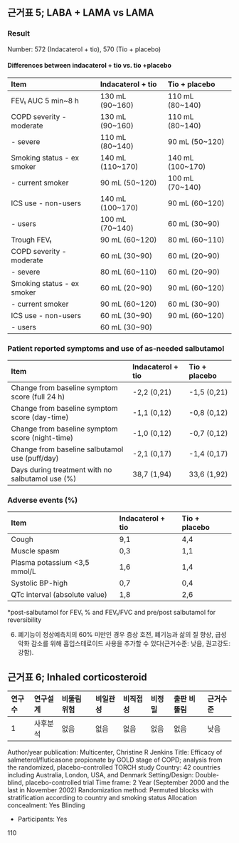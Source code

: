 ## 근거표 5; LABA + LAMA vs LAMA

### Result
Number: 572 (Indacaterol + tio), 570 (Tio + placebo)

#### Differences between indacaterol + tio vs. tio +placebo
| Item                              | Indacaterol + tio    | Tio + placebo        |
| :-------------------------------- | :------------------- | :------------------- |
| FEV₁ AUC 5 min~8 h                | 130 mL (90~160)      | 110 mL (80~140)      |
| COPD severity - moderate          | 130 mL (90~160)      | 110 mL (80~140)      |
|             - severe              | 110 mL (80~140)      | 90 mL (50~120)       |
| Smoking status - ex smoker        | 140 mL (110~170)     | 140 mL (100~170)     |
|                 - current smoker  | 90 mL (50~120)       | 100 mL (70~140)      |
| ICS use - non-users               | 140 mL (100~170)     | 90 mL (60~120)       |
|           - users                 | 100 mL (70~140)      | 60 mL (30~90)        |
| Trough FEV₁                       | 90 mL (60~120)       | 80 mL (60~110)       |
| COPD severity - moderate          | 60 mL (30~90)        | 60 mL (20~90)        |
|             - severe              | 80 mL (60~110)       | 60 mL (20~90)        |
| Smoking status - ex smoker        | 60 mL (20~90)        | 90 mL (60~120)       |
|                  - current smoker | 90 mL (60~120)       | 60 mL (30~90)        |
| ICS use - non-users               | 60 mL (30~90)        | 90 mL (60~120)       |
|           - users                 | 60 mL (30~90)        |                      |

### Patient reported symptoms and use of as-needed salbutamol
| Item                                          | Indacaterol + tio | Tio + placebo |
| :-------------------------------------------- | :---------------- | :------------ |
| Change from baseline symptom score (full 24 h)| -2,2 (0,21)       | -1,5 (0,21)   |
| Change from baseline symptom score (day-time) | -1,1 (0,12)       | -0,8 (0,12)   |
| Change from baseline symptom score (night-time)| -1,0 (0,12)       | -0,7 (0,12)   |
| Change from baseline salbutamol use (puff/day)| -2,1 (0,17)       | -1,4 (0,17)   |
| Days during treatment with no salbutamol use (%)| 38,7 (1,94)       | 33,6 (1,92)   |

### Adverse events (%)
| Item                             | Indacaterol + tio | Tio + placebo |
| :------------------------------- | :---------------- | :------------ |
| Cough                            | 9,1               | 4,4           |
| Muscle spasm                     | 0,3               | 1,1           |
| Plasma potassium <3,5 mmol/L     | 1,6               | 1,4           |
| Systolic BP-high                 | 0,7               | 0,4           |
| QTc interval (absolute value)    | 1,8               | 2,6           |

\*post-salbutamol for FEV₁ % and FEV₁/FVC and pre/post salbutamol for reversibility

6) 폐기능이 정상예측치의 60% 미만인 경우 증상 호전, 폐기능과 삶의 질 향상, 급성 악화 감소를 위해 흡입스테로이드 사용을 추가할 수 있다(근거수준: 낮음, 권고강도: 강함).

## 근거표 6; Inhaled corticosteroid
| 연구수 | 연구설계 | 비뚤림 위험 | 비일관성 | 비직접성 | 비정밀 | 출판 비뚤림 | 근거수준 |
| :----- | :------- | :---------- | :------- | :------- | :------- | :---------- | :------- |
| 1      | 사후분석 | 없음        | 없음     | 없음     | 없음     | 없음        | 낮음     |

Author/year publication: Multicenter, Christine R Jenkins
Title: Efficacy of salmeterol/fluticasone propionate by GOLD stage of COPD; analysis from the randomized, placebo-controlled TORCH study
Country: 42 countries including Australia, London, USA, and Denmark
Setting/Design: Double-blind, placebo-controlled trial
Time frame: 2 Year (September 2000 and the last in November 2002)
Randomization method: Permuted blocks with stratification according to country and smoking status
Allocation concealment: Yes
Blinding
- Participants: Yes

<PAGE>110